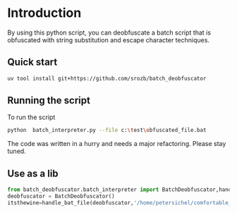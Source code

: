 # Introduction
By using this python script, you can deobfuscate a batch script that is obfuscated with string substitution and escape character techniques.

## Quick start

```bash
uv tool install git+https://github.com/srozb/batch_deobfuscator
```

## Running the script
To run the script 

```bash
python  batch_interpreter.py --file c:\test\obfuscated_file.bat
```

The code was written in a hurry and needs a major refactoring. Please stay tuned.

## Use as a lib

```python
from batch_deobfuscator.batch_interpreter import BatchDeobfuscator,handle_bat_file
deobfuscator = BatchDeobfuscator()
itsthewine=handle_bat_file(deobfuscator,'/home/petersichel/comfortable_study/newyorktownhouse.bat')
```
